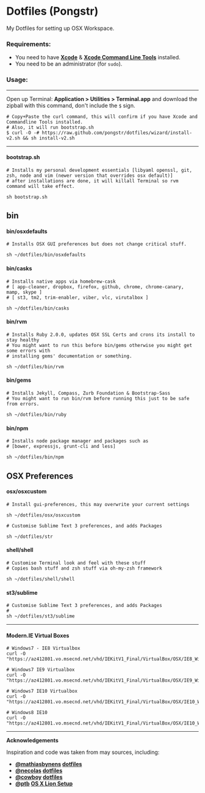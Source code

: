 Dotfiles (Pongstr)
==================

My Dotfiles for setting up OSX Workspace.

### Requirements:

  - You need to have **[Xcode](https://developer.apple.com/xcode/)** &amp; **[Xcode Command Line Tools](https://developer.apple.com/downloads)** installed.
  - You need to be an administrator (for ```sudo```).
  
### Usage:

-----------------

Open up Terminal: **Application > Utilities > Terminal.app** and download the zipball with this command, don't include the ```$``` sign.

```shell
# Copy+Paste the curl command, this will confirm if you have Xcode and Commandline Tools installed.
# Also, it will run bootstrap.sh
$ curl -O -# https://raw.github.com/pongstr/dotfiles/wizard/install-v2.sh && sh install-v2.sh
```

-----------------

#### bootstrap.sh

```shell 
# Installs my personal development essentials [libyaml openssl, git, zsh, node and vim (newer version that overrides osx default)]
# after installations are done, it will killall Terminal so rvm command will take effect.

sh bootstrap.sh
```

## bin

#### bin/osxdefaults

```shell
# Installs OSX GUI preferences but does not change critical stuff.

sh ~/dotfiles/bin/osxdefaults
```

#### bin/casks

```shell
# Installs native apps via homebrew-cask
# [ app-cleaner, dropbox, firefox, github, chrome, chrome-canary, mamp, skype ]
# [ st3, tm2, trim-enabler, viber, vlc, virutalbox ]

sh ~/dotfiles/bin/casks
```

#### bin/rvm

```shell
# Installs Ruby 2.0.0, updates OSX SSL Certs and crons its install to stay healthy
# You might want to run this before bin/gems otherwise you might get some errors with
# installing gems' documentation or something.
  
sh ~/dotfiles/bin/rvm
```

#### bin/gems

```shell
# Installs Jekyll, Compass, Zurb Foundation & Bootstrap-Sass
# You might want to run bin/rvm before running this just to be safe from errors.

sh ~/dotfiles/bin/ruby
```

#### bin/npm

```shell
# Installs node package manager and packages such as
# [bower, expressjs, grunt-cli and less]

sh ~/dotfiles/bin/npm
```

## OSX Preferences

#### osx/osxcustom

```shell
# Install gui-preferences, this may overwrite your current settings 

sh ~/dotfiles/osx/osxcustom
```


```shell
# Customise Sublime Text 3 preferences, and adds Packages

sh ~/dotfiles/str
```

#### shell/shell

```shell
# Customise Terminal look and feel with these stuff
# Copies bash stuff and zsh stuff via oh-my-zsh framework

sh ~/dotfiles/shell/shell
```

#### st3/sublime

```shell
# Customise Sublime Text 3 preferences, and adds Packages
#
sh ~/dotfiles/st3/sublime
```

-----------------

#### Modern.IE Virtual Boxes

```shell
# Windows7 - IE8 Virtualbox
curl -O "https://az412801.vo.msecnd.net/vhd/IEKitV1_Final/VirtualBox/OSX/IE8_Win7/IE8.Win7.For.MacVirtualBox.part{1.sfx,2.rar,3.rar,4.rar,5.rar,6.rar}"

# Windows7 IE9 Virtualbox
curl -O "https://az412801.vo.msecnd.net/vhd/IEKitV1_Final/VirtualBox/OSX/IE9_Win7/IE9.Win7.For.MacVirtualBox.part{1.sfx,2.rar,3.rar,4.rar,5.rar}"

# Windows7 IE10 Virtualbox
curl -O "https://az412801.vo.msecnd.net/vhd/IEKitV1_Final/VirtualBox/OSX/IE10_Win7/IE10.Win7.For.MacVirtualBox.part{1.sfx,2.rar,3.rar,4.rar}"

# Windows8 IE10
curl -O "https://az412801.vo.msecnd.net/vhd/IEKitV1_Final/VirtualBox/OSX/IE10_Win8/IE10.Win8.For.MacVirtualBox.part{1.sfx,2.rar,3.rar}"
```

-----------------
                  
**Acknowledgements**

Inspiration and code was taken from may sources, including:

  - **[@mathiasbynens](https://github.com/mathiasbynens/) [dotfiles](https://github.com/mathiasbynens/dotfiles)**
  - **[@necolas](https://github.com/necolas/) [dotfiles](https://github.com/necolas/dotfiles)**
  - **[@cowboy](https://twitter.com/cowboy/) [dotfiles](https://github.com/cowboy/dotfiles)**
  - **[@ptb](https://github.com/ptb/) [OS X Lion Setup](https://github.com/ptb/Mac-OS-X-Lion-Setup)**
